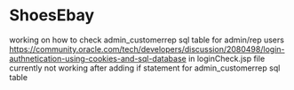 # ShoesEbay

working on how to check admin_customerrep sql table for admin/rep users
https://community.oracle.com/tech/developers/discussion/2080498/login-authnetication-using-cookies-and-sql-database 
in loginCheck.jsp file
currently not working after adding if statement for admin_customerrep sql table
